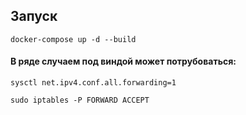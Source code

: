 ## Запуск

```docker-compose up -d --build```

#### В ряде случаем под виндой может потрубоваться:
```sysctl net.ipv4.conf.all.forwarding=1```

```sudo iptables -P FORWARD ACCEPT```